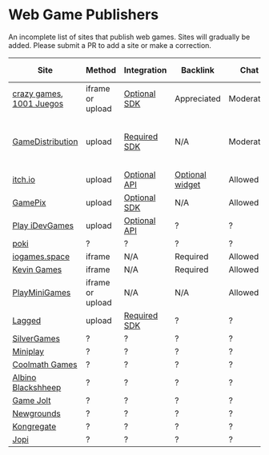 # Web Game Publishers

An incomplete list of sites that publish web games. Sites will gradually be added. Please submit a PR to add a site or
make a correction.

| Site                                                                                   | Method           | Integration                                             | Backlink                                                | Chat      | Outbound links | Mobile   | Thumbnail                                     |
|----------------------------------------------------------------------------------------|------------------|---------------------------------------------------------|---------------------------------------------------------|-----------|----------------|----------|-----------------------------------------------|
| [crazy games](https://www.crazygames.com/), [1001 Juegos](https://www.1001juegos.com/) | iframe or upload | [Optional SDK](https://docs.crazygames.com/)            | Appreciated                                             | Moderated | Allowed        | Optional | 1920x1080, 800x1200, 800x800                  |
| [GameDistribution](https://gamedistribution.com/)                                      | upload           | [Required SDK](https://gamedistribution.com/sdk)        | N/A                                                     | Moderated | Prohibited     | Optional | 512x384, 512x512, 512x340, 1280x720, 1280x550 |
| [itch.io](https://itch.io/)                                                            | upload           | [Optional API](https://itch.io/docs/api/overview)       | [Optional widget](https://itch.io/docs/creators/widget) | Allowed   | Allowed        |          | ~630x500                                      |
| [GamePix](https://www.gamepix.com/)                                                    | upload           | [Optional SDK](https://partners.gamepix.com/developers) | N/A                                                     | Allowed   | Allowed        | Required | 256x256, 1360x850                                             |
| [Play iDevGames](https://play.idevgames.co.uk/)                                        | upload           | [Optional API](https://play.idevgames.co.uk/docs)       | ?                                                       | ?         | ?              | ?        | ?                                             |
| [poki](https://poki.com/)                                                              | ?                | ?                                                       | ?                                                       | ?         | ?              | ?        | ?                                             |
| [iogames.space](https://iogames.space/)                                                | iframe           | N/A                                                     | Required                                                | Allowed   | Allowed        | N/A      | ?                                             |
| [Kevin Games](https://kevin.games/)                                                    | iframe           | N/A                                                     | Required                                                | Allowed   | Allowed        | N/A      | N/A                                           |
| [PlayMiniGames](https://playminigames.ru/)                                             | iframe or upload | N/A                                                     | N/A                                                     | Allowed   | Allowed        | N/A      | N/A                                           |
| [Lagged](https://lagged.com/)                                                          | upload           | [Required SDK](https://lagged.dev/sdk)                  | ?                                                       | ?         | ?              | ?        | ?                                             |
| [SilverGames](https://www.silvergames.com/en/site/submit-a-game)                       | ?                | ?                                                       | ?                                                       | ?         | ?              | ?        | ?                                             |
| [Miniplay](https://www.miniplay.com/)                                                  | ?                | ?                                                       | ?                                                       | ?         | ?              | ?        | ?                                             |
| [Coolmath Games](https://developers.coolmathgames.com/)                                                  | ?                | ?                                                       | ?                                                       | ?         | ?              | ?        | ?                                             |
| [Albino Blackshheep](https://www.albinoblacksheep.com/help/submit)                                                  | ?                | ?                                                       | ?                                                       | ?         | ?              | ?        | ?                                             |
| [Game Jolt](https://gamejolt.com/marketplace)                                                  | ?                | ?                                                       | ?                                                       | ?         | ?              | ?        | ?                                             |
| [Newgrounds](https://www.newgrounds.com/games)                                                  | ?                | ?                                                       | ?                                                       | ?         | ?              | ?        | ?                                             |
| [Kongregate](https://docs.kongregate.com/docs/uploading-your-game)                                                  | ?                | ?                                                       | ?                                                       | ?         | ?              | ?        | ?                                             |
| [Jopi](https://www.jopi.com/new-game-request)                                                  | ?                | ?                                                       | ?                                                       | ?         | ?              | ?        | ?                                             |
